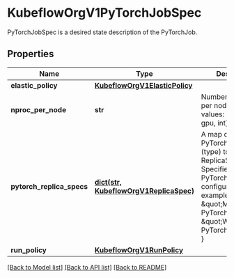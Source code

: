 # KubeflowOrgV1PyTorchJobSpec

PyTorchJobSpec is a desired state description of the PyTorchJob.
## Properties
Name | Type | Description | Notes
------------ | ------------- | ------------- | -------------
**elastic_policy** | [**KubeflowOrgV1ElasticPolicy**](KubeflowOrgV1ElasticPolicy.md) |  | [optional] 
**nproc_per_node** | **str** | Number of workers per node; supported values: [auto, cpu, gpu, int]. | [optional] 
**pytorch_replica_specs** | [**dict(str, KubeflowOrgV1ReplicaSpec)**](KubeflowOrgV1ReplicaSpec.md) | A map of PyTorchReplicaType (type) to ReplicaSpec (value). Specifies the PyTorch cluster configuration. For example,   {     \&quot;Master\&quot;: PyTorchReplicaSpec,     \&quot;Worker\&quot;: PyTorchReplicaSpec,   } | 
**run_policy** | [**KubeflowOrgV1RunPolicy**](KubeflowOrgV1RunPolicy.md) |  | 

[[Back to Model list]](../README.md#documentation-for-models) [[Back to API list]](../README.md#documentation-for-api-endpoints) [[Back to README]](../README.md)



